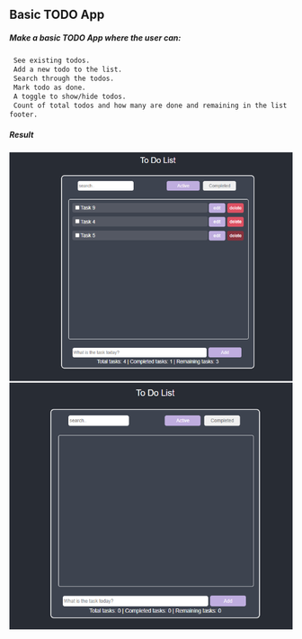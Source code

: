 ## Basic TODO App
##### Make a basic TODO App where the user can:
     See existing todos.
     Add a new todo to the list.
     Search through the todos.
     Mark todo as done.
     A toggle to show/hide todos.
     Count of total todos and how many are done and remaining in the list footer.

##### Result
![alt text](image-7.png)
![alt text](image-8.png)
